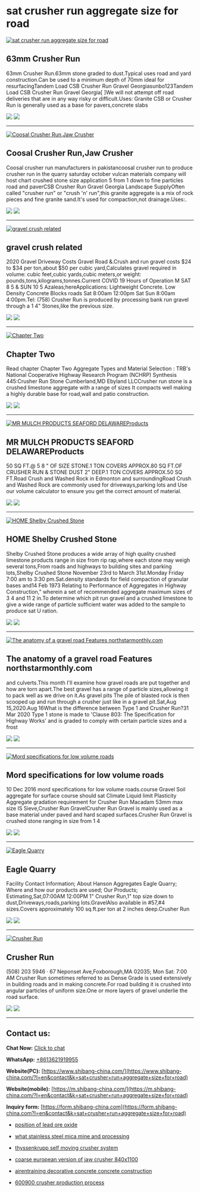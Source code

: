 # sat crusher run aggregate size for road

<a href="https://swt.shibang-china.com/?l=en&img&k=sat+crusher+run+aggregate+size+for+road" target="_blank">![sat crusher run aggregate size for road](http://static.shibang-china.com/all-800x300/257.jpg)</a>

## 63mm Crusher Run
63mm Crusher Run.63mm stone graded to dust.Typical uses road and yard construction.Can be used to a minimum depth of 70mm ideal for resurfacingTandem Load CSB Crusher Run Gravel Georgiasunbo123Tandem Load CSB Crusher Run Gravel Georgia[ ]We will not attempt off road deliveries that are in any way risky or difficult.Uses: Granite CSB or Crusher Run is generally used as a base for pavers,concrete slabs


<a href="https://whatsapp.shibangsoft.com/WhatsApp.php" target="_blank" title="WhatsApp">![](http://static.shibang-china.com/icon/whatsapp.png)</a> <a href="https://swt.shibang-china.com/?l=en&icon&k=sat+crusher+run+aggregate+size+for+road" target="_blank">![](http://static.shibang-china.com/icon/chat-en.png)</a>

---

<a href="https://swt.shibang-china.com/?l=en&img&k=sat+crusher+run+aggregate+size+for+road" target="_blank">![Coosal Crusher Run,Jaw Crusher](http://static.shibang-china.com/all-800x300/744.jpg)</a>

## Coosal Crusher Run,Jaw Crusher
Coosal crusher run manufacturers in pakistancoosal crusher run to produce crusher run in the quarry saturday october vulcan materials company will host chart crushed stone size application 5 from 1 down to fine particles road and paverCSB Crusher Run Gravel Georgia Landscape SupplyOften called &quot;crusher run&quot; or &quot;crush &#39;n&#39; run&quot;,this granite aggregate is a mix of rock pieces and fine granite sand.It&#39;s used for compaction,not drainage.Uses:.


<a href="https://whatsapp.shibangsoft.com/WhatsApp.php" target="_blank" title="WhatsApp">![](http://static.shibang-china.com/icon/whatsapp.png)</a> <a href="https://swt.shibang-china.com/?l=en&icon&k=sat+crusher+run+aggregate+size+for+road" target="_blank">![](http://static.shibang-china.com/icon/chat-en.png)</a>

---

<a href="https://swt.shibang-china.com/?l=en&img&k=sat+crusher+run+aggregate+size+for+road" target="_blank">![gravel crush related](http://static.shibang-china.com/all-800x300/977.jpg)</a>

## gravel crush related
2020 Gravel Driveway Costs Gravel Road &amp;.Crush and run gravel costs $24 to $34 per ton,about $50 per cubic yard,Calculates gravel required in volume: cubic feet,cubic yards,cubic meters,or weight: pounds,tons,kilograms,tonnes.Current COVID 19 Hours of Operation M SAT 8 5 &amp; SUN 10 5 Azaleas;hereApplications: Lightweight Concrete. Low Density Concrete Blocks roads Sat 8:00am 12:00pm Sat Sun 8:00am 4:00pm.Tel: (758) Crusher Run is produced by processing bank run gravel through a 1 4&quot; Stones,like the previous size.


<a href="https://whatsapp.shibangsoft.com/WhatsApp.php" target="_blank" title="WhatsApp">![](http://static.shibang-china.com/icon/whatsapp.png)</a> <a href="https://swt.shibang-china.com/?l=en&icon&k=sat+crusher+run+aggregate+size+for+road" target="_blank">![](http://static.shibang-china.com/icon/chat-en.png)</a>

---

<a href="https://swt.shibang-china.com/?l=en&img&k=sat+crusher+run+aggregate+size+for+road" target="_blank">![Chapter Two](http://static.shibang-china.com/all-800x300/265.jpg)</a>

## Chapter Two
Read chapter Chapter Two Aggregate Types and Material Selection : TRB&#39;s National Cooperative Highway Research Program (NCHRP) Synthesis 445:Crusher Run Stone Cumberland,MD Ebyland LLCCrusher run stone is a crushed limestone aggregate with a range of sizes It compacts well making a highly durable base for road,wall and patio construction.


<a href="https://whatsapp.shibangsoft.com/WhatsApp.php" target="_blank" title="WhatsApp">![](http://static.shibang-china.com/icon/whatsapp.png)</a> <a href="https://swt.shibang-china.com/?l=en&icon&k=sat+crusher+run+aggregate+size+for+road" target="_blank">![](http://static.shibang-china.com/icon/chat-en.png)</a>

---

<a href="https://swt.shibang-china.com/?l=en&img&k=sat+crusher+run+aggregate+size+for+road" target="_blank">![MR MULCH PRODUCTS SEAFORD DELAWAREProducts](http://static.shibang-china.com/all-800x300/1333.jpg)</a>

## MR MULCH PRODUCTS SEAFORD DELAWAREProducts
50 SQ FT.@ 5 8 &quot; OF SIZE STONE.1 TON COVERS APPROX.80 SQ FT.OF CRUSHER RUN &amp; STONE DUST 2&quot; DEEP.1 TON COVERS APPROX.50 SQ FT.Road Crush and Washed Rock in Edmonton and surroundingRoad Crush and Washed Rock are commonly used for driveways,parking lots and Use our volume calculator to ensure you get the correct amount of material.


<a href="https://whatsapp.shibangsoft.com/WhatsApp.php" target="_blank" title="WhatsApp">![](http://static.shibang-china.com/icon/whatsapp.png)</a> <a href="https://swt.shibang-china.com/?l=en&icon&k=sat+crusher+run+aggregate+size+for+road" target="_blank">![](http://static.shibang-china.com/icon/chat-en.png)</a>

---

<a href="https://swt.shibang-china.com/?l=en&img&k=sat+crusher+run+aggregate+size+for+road" target="_blank">![HOME Shelby Crushed Stone](http://static.shibang-china.com/all-800x300/1277.jpg)</a>

## HOME Shelby Crushed Stone
Shelby Crushed Stone produces a wide array of high quality crushed limestone products range in size from rip rap,where each stone may weigh several tons,From roads and highways to building sites and parking lots,Shelby Crushed Stone November 23rd to March 31st.Monday Friday 7:00 am to 3:30 pm.Sat.density standards for field compaction of granular bases and14 Feb 1973 Relating to Performance of Aggregates in Highway Construction,&quot; wherein a set of recommended aggregate maximum sizes of 3 4 and 11 2 in.To determine which pit run gravel and a crushed limestone to give a wide range of particle sufficient water was added to the sample to produce sat U ration.


<a href="https://whatsapp.shibangsoft.com/WhatsApp.php" target="_blank" title="WhatsApp">![](http://static.shibang-china.com/icon/whatsapp.png)</a> <a href="https://swt.shibang-china.com/?l=en&icon&k=sat+crusher+run+aggregate+size+for+road" target="_blank">![](http://static.shibang-china.com/icon/chat-en.png)</a>

---

<a href="https://swt.shibang-china.com/?l=en&img&k=sat+crusher+run+aggregate+size+for+road" target="_blank">![The anatomy of a gravel road Features northstarmonthly.com](http://static.shibang-china.com/all-800x300/590.jpg)</a>

## The anatomy of a gravel road Features northstarmonthly.com
and culverts.This month I&#39;ll examine how gravel roads are put together and how are torn apart.The best gravel has a range of particle sizes,allowing it to pack well as we drive on it.As gravel pits The pile of blasted rock is then scooped up and run through a crusher just like in a gravel pit.Sat,Aug 15,2020.Aug 16What is the difference between Type 1 and Crusher Run?31 Mar 2020 Type 1 stone is made to &#39;Clause 803: The Specification for Highway Works&#39; and is graded to comply with certain particle sizes and a frost


<a href="https://whatsapp.shibangsoft.com/WhatsApp.php" target="_blank" title="WhatsApp">![](http://static.shibang-china.com/icon/whatsapp.png)</a> <a href="https://swt.shibang-china.com/?l=en&icon&k=sat+crusher+run+aggregate+size+for+road" target="_blank">![](http://static.shibang-china.com/icon/chat-en.png)</a>

---

<a href="https://swt.shibang-china.com/?l=en&img&k=sat+crusher+run+aggregate+size+for+road" target="_blank">![Mord specifications for low volume roads](http://static.shibang-china.com/all-800x300/921.jpg)</a>

## Mord specifications for low volume roads
10 Dec 2016 mord specifications for low volume roads.course Gravel Soil aggregate for surface course should sat Climate Liquid limit Plasticity Aggregate gradation requirement for Crusher Run Macadam 53mm max size IS Sieve,Crusher Run GravelCrusher Run Gravel is mainly used as a base material under paved and hard scaped surfaces.Crusher Run Gravel is crushed stone ranging in size from 1 4


<a href="https://whatsapp.shibangsoft.com/WhatsApp.php" target="_blank" title="WhatsApp">![](http://static.shibang-china.com/icon/whatsapp.png)</a> <a href="https://swt.shibang-china.com/?l=en&icon&k=sat+crusher+run+aggregate+size+for+road" target="_blank">![](http://static.shibang-china.com/icon/chat-en.png)</a>

---

<a href="https://swt.shibang-china.com/?l=en&img&k=sat+crusher+run+aggregate+size+for+road" target="_blank">![Eagle Quarry](http://static.shibang-china.com/all-800x300/663.jpg)</a>

## Eagle Quarry
Facility Contact Information; About Hanson Aggregates Eagle Quarry; Where and how our products are used; Our Products; Estimating,Sat,07:00AM 12:00PM 1&quot; Crusher Run,1&quot; top size down to dust,Driveways,roads,parking lots.GravelAlso available in #57,#4 sizes.Covers approximately 100 sq.ft.per ton at 2 inches deep.Crusher Run


<a href="https://whatsapp.shibangsoft.com/WhatsApp.php" target="_blank" title="WhatsApp">![](http://static.shibang-china.com/icon/whatsapp.png)</a> <a href="https://swt.shibang-china.com/?l=en&icon&k=sat+crusher+run+aggregate+size+for+road" target="_blank">![](http://static.shibang-china.com/icon/chat-en.png)</a>

---

<a href="https://swt.shibang-china.com/?l=en&img&k=sat+crusher+run+aggregate+size+for+road" target="_blank">![Crusher Run](http://static.shibang-china.com/all-800x300/1160.jpg)</a>

## Crusher Run
(508) 203 5946 &middot; 67 Neponset Ave,Foxborough,MA 02035; Mon Sat: 7:00 AM Crusher Run sometimes referred to as Dense Grade is used extensively in building roads and in making concrete.For road building it is crushed into angular particles of uniform size.One or more layers of gravel underlie the road surface.

<a href="https://whatsapp.shibangsoft.com/WhatsApp.php" target="_blank" title="WhatsApp">![](http://static.shibang-china.com/icon/whatsapp.png)</a> <a href="https://swt.shibang-china.com/?l=en&icon&k=sat+crusher+run+aggregate+size+for+road" target="_blank">![](http://static.shibang-china.com/icon/chat-en.png)</a>

---
## Contact us:

**Chat Now:** [Click to chat](https://swt.shibang-china.com?l=en&contact&k=sat+crusher+run+aggregate+size+for+road)

**WhatsApp:**  [+8613621919955](https://whatsapp.shibangsoft.com/WhatsApp.php)

**Website(PC):** [https://www.shibang-china.com/](https://www.shibang-china.com/?l=en&contact&k=sat+crusher+run+aggregate+size+for+road)

**Website(mobile):** [https://m.shibang-china.com/](https://m.shibang-china.com/?l=en&contact&k=sat+crusher+run+aggregate+size+for+road)

**Inquiry form:** [https://form.shibang-china.com](https://form.shibang-china.com?l=en&contact&k=sat+crusher+run+aggregate+size+for+road)

* [position of lead ore oxide](../163/position%20of%20lead%20ore%20oxide.md)

* [what stainless steel mica mine and processing](../162/what%20stainless%20steel%20mica%20mine%20and%20processing.md)

* [thyssenkrupp self moving crusher system](../166/thyssenkrupp%20self%20moving%20crusher%20system.md)

* [coarse european version of jaw crusher 840x1100](../166/coarse%20european%20version%20of%20jaw%20crusher%20840x1100.md)

* [airentraining decorative concrete concrete construction](../164/airentraining%20decorative%20concrete%20concrete%20construction.md)

* [600900 crusher production process](../164/600900%20crusher%20production%20process.md)